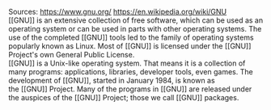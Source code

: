 Sources:
https://www.gnu.org/
https://en.wikipedia.org/wiki/GNU
\
[[GNU]] is an extensive collection of free software, which can be used as an operating system or can be used in parts with other operating systems. The use of the completed [[GNU]] tools led to the family of operating systems popularly known as Linux. Most of [[GNU]] is licensed under the [[GNU]] Project's own General Public License.
\
[[GNU]] is a Unix-like operating system. That means it is a collection of many programs: applications, libraries, developer tools, even games. The development of [[GNU]], started in January 1984, is known as the [[GNU]] Project. Many of the programs in [[GNU]] are released under the auspices of the [[GNU]] Project; those we call [[GNU]] packages.
